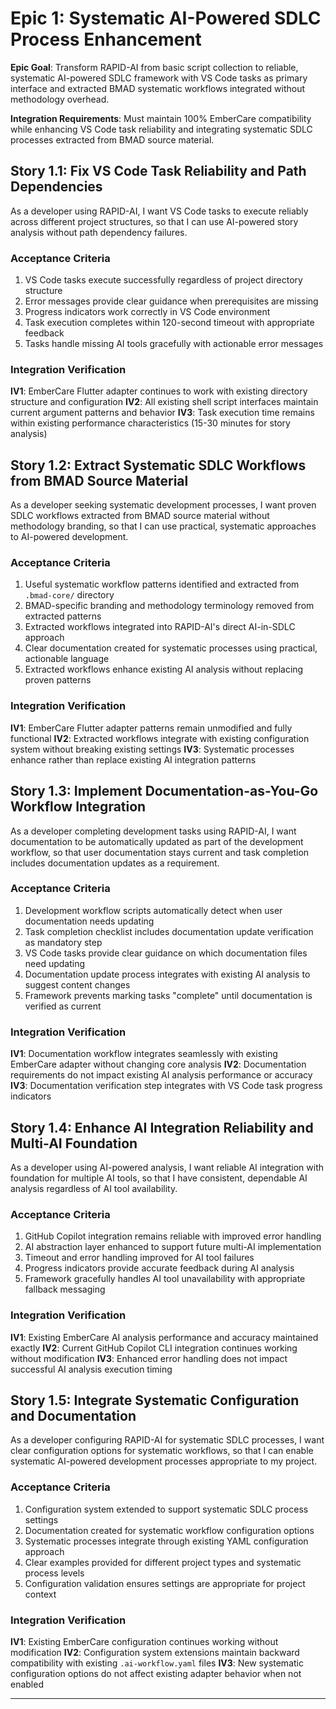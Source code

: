 # Epic 1: Systematic AI-Powered SDLC Process Enhancement

**Epic Goal**: Transform RAPID-AI from basic script collection to reliable, systematic AI-powered SDLC framework with VS Code tasks as primary interface and extracted BMAD systematic workflows integrated without methodology overhead.

**Integration Requirements**: Must maintain 100% EmberCare compatibility while enhancing VS Code task reliability and integrating systematic SDLC processes extracted from BMAD source material.

## Story 1.1: Fix VS Code Task Reliability and Path Dependencies

As a developer using RAPID-AI,
I want VS Code tasks to execute reliably across different project structures,
so that I can use AI-powered story analysis without path dependency failures.

### Acceptance Criteria

1. VS Code tasks execute successfully regardless of project directory structure
2. Error messages provide clear guidance when prerequisites are missing
3. Progress indicators work correctly in VS Code environment
4. Task execution completes within 120-second timeout with appropriate feedback
5. Tasks handle missing AI tools gracefully with actionable error messages

### Integration Verification

**IV1**: EmberCare Flutter adapter continues to work with existing directory structure and configuration
**IV2**: All existing shell script interfaces maintain current argument patterns and behavior
**IV3**: Task execution time remains within existing performance characteristics (15-30 minutes for story analysis)

## Story 1.2: Extract Systematic SDLC Workflows from BMAD Source Material

As a developer seeking systematic development processes,
I want proven SDLC workflows extracted from BMAD source material without methodology branding,
so that I can use practical, systematic approaches to AI-powered development.

### Acceptance Criteria

1. Useful systematic workflow patterns identified and extracted from `.bmad-core/` directory
2. BMAD-specific branding and methodology terminology removed from extracted patterns
3. Extracted workflows integrated into RAPID-AI's direct AI-in-SDLC approach
4. Clear documentation created for systematic processes using practical, actionable language
5. Extracted workflows enhance existing AI analysis without replacing proven patterns

### Integration Verification

**IV1**: EmberCare Flutter adapter patterns remain unmodified and fully functional
**IV2**: Extracted workflows integrate with existing configuration system without breaking existing settings
**IV3**: Systematic processes enhance rather than replace existing AI integration patterns

## Story 1.3: Implement Documentation-as-You-Go Workflow Integration

As a developer completing development tasks using RAPID-AI,
I want documentation to be automatically updated as part of the development workflow,
so that user documentation stays current and task completion includes documentation updates as a requirement.

### Acceptance Criteria

1. Development workflow scripts automatically detect when user documentation needs updating
2. Task completion checklist includes documentation update verification as mandatory step
3. VS Code tasks provide clear guidance on which documentation files need updating
4. Documentation update process integrates with existing AI analysis to suggest content changes
5. Framework prevents marking tasks "complete" until documentation is verified as current

### Integration Verification

**IV1**: Documentation workflow integrates seamlessly with existing EmberCare adapter without changing core analysis
**IV2**: Documentation requirements do not impact existing AI analysis performance or accuracy
**IV3**: Documentation verification step integrates with VS Code task progress indicators

## Story 1.4: Enhance AI Integration Reliability and Multi-AI Foundation

As a developer using AI-powered analysis,
I want reliable AI integration with foundation for multiple AI tools,
so that I have consistent, dependable AI analysis regardless of AI tool availability.

### Acceptance Criteria

1. GitHub Copilot integration remains reliable with improved error handling
2. AI abstraction layer enhanced to support future multi-AI implementation
3. Timeout and error handling improved for AI tool failures
4. Progress indicators provide accurate feedback during AI analysis
5. Framework gracefully handles AI tool unavailability with appropriate fallback messaging

### Integration Verification

**IV1**: Existing EmberCare AI analysis performance and accuracy maintained exactly
**IV2**: Current GitHub Copilot CLI integration continues working without modification
**IV3**: Enhanced error handling does not impact successful AI analysis execution timing

## Story 1.5: Integrate Systematic Configuration and Documentation

As a developer configuring RAPID-AI for systematic SDLC processes,
I want clear configuration options for systematic workflows,
so that I can enable systematic AI-powered development processes appropriate to my project.

### Acceptance Criteria

1. Configuration system extended to support systematic SDLC process settings
2. Documentation created for systematic workflow configuration options
3. Systematic processes integrate through existing YAML configuration approach
4. Clear examples provided for different project types and systematic process levels
5. Configuration validation ensures settings are appropriate for project context

### Integration Verification

**IV1**: Existing EmberCare configuration continues working without modification
**IV2**: Configuration system extensions maintain backward compatibility with existing `.ai-workflow.yaml` files
**IV3**: New systematic configuration options do not affect existing adapter behavior when not enabled

---
